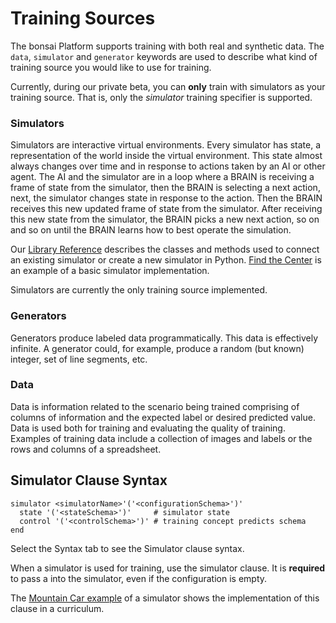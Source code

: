 # Training Sources

The bonsai Platform supports training with both real and synthetic data. The `data`, `simulator` and `generator` keywords are used to describe what kind of training source you would like to use for training.

<aside class="notice">
Currently, during our private beta, you can <b>only</b> train with simulators as your training source. That is, only the <i>simulator</i> training specifier is supported.
</aside>

### Simulators

Simulators are interactive virtual environments. Every simulator has state, a representation of the world inside the virtual environment. This state almost always changes over time and in response to actions taken by an AI or other agent. The AI and the simulator are in a loop where a BRAIN is receiving a frame of state from the simulator, then the BRAIN is selecting a next action, next, the simulator changes state in response to the action. Then the BRAIN receives this new updated frame of state from the simulator. After receiving this new state from the simulator, the BRAIN picks a new next action, so on and so on until the BRAIN learns how to best operate the simulation.

Our [Library Reference][1] describes the classes and methods used to connect an existing simulator or create a new simulator in Python. [Find the Center][3] is an example of a basic simulator implementation.

Simulators are currently the only training source implemented.

### Generators

Generators produce labeled data programmatically. This data is effectively infinite. A generator could, for example, produce a random (but known) integer, set of line segments, etc.

### Data

Data is information related to the scenario being trained comprising of columns of information and the expected label or desired predicted value. Data is used both for training and evaluating the quality of training. Examples of training data include a collection of images and labels or the rows and columns of a spreadsheet.

## Simulator Clause Syntax

```inkling--syntax
simulator <simulatorName>'('<configurationSchema>')' 
  state '('<stateSchema>')'     # simulator state
  control '('<controlSchema>')' # training concept predicts schema
end
```

Select the Syntax tab to see the Simulator clause syntax.

When a simulator is used for training, use the simulator clause. It is **required** to pass a <configurationSchema> into the simulator, even if the configuration is empty.

The [Mountain Car example][4] of a simulator shows the implementation of this clause in a curriculum.

[1]: ./library-reference.html
[2]: http://yann.lecun.com/exdb/mnist/
[3]: ./../examples.html#find-the-center-example
[4]: #curriculum
